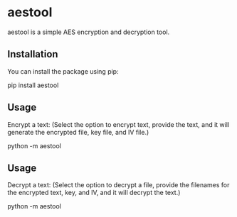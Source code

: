 # aestool

aestool is a simple AES encryption and decryption tool.

## Installation

You can install the package using pip:

pip install aestool

## Usage

Encrypt a text:
(Select the option to encrypt text, provide the text, and it will generate the encrypted file, key file, and IV file.)

python -m aestool

## Usage

Decrypt a text:
(Select the option to decrypt a file, provide the filenames for the encrypted text, key, and IV, and it will decrypt the text.)


python -m aestool



